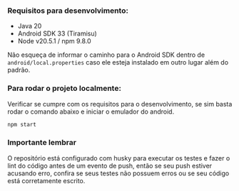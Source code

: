 ### Requisitos para desenvolvimento:
- Java 20
- Android SDK 33 (Tiramisu)
- Node v20.5.1 / npm 9.8.0

Não esqueça de informar o caminho para o Android SDK dentro de ```android/local.properties``` caso ele esteja instalado em outro lugar além do padrão.

### Para rodar o projeto localmente:
Verificar se cumpre com os requisitos para o desenvolvimento, se sim basta rodar o comando abaixo e iniciar o emulador do android.

```bash
npm start
```

### Importante lembrar
O repositório está configurado com husky para executar os testes e fazer o lint do código antes de um evento de push, então se seu push estiver acusando erro, confira se seus testes não possuem erros ou se seu código está corretamente escrito.
